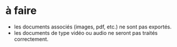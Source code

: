 # à faire
- les documents associés (images, pdf, etc.) ne sont pas exportés.
- les documents de type vidéo ou audio ne seront pas traités correctement.

